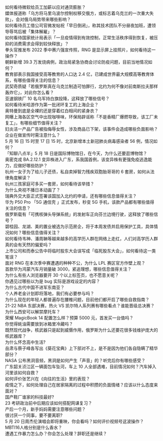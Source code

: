 如何看待微软给员工加薪以应对通货膨胀？  
媒体报道称「乌方将马里乌波尔控制权移交俄方，或标志着乌克兰的一次重大失败」，会对俄乌局势带来哪些影响？  
如何看待员工借公司官微发帖祝「早日倒闭」，称其技术团队不分昼夜加班，遭领导辱骂后被「集体解雇」？  
如何看待国家统计局表示「一旦疫情得到有效控制，正常生活秩序得到恢复，被压抑的消费需求会得到较快释放」？  
拳头官推发布 2022 季中赛六强宣传照，RNG 是显示屏上挂照片，如何看待这一操作？  
朝鲜新增 39.3 万发烧病例，政治局紧急协商会讨论防疫问题，目前当地情况如何？  
教育部表示我国接受高等教育的人口达 2.4 亿，已建成世界最大规模高等教育体系，有哪些值得关注的信息？  
武契奇质疑「若俄罗斯真在乌克兰制造可怕罪行，北约为何不像对前南斯拉夫那样轰炸它」，对此你怎么看？  
亚速钢铁厂 10 名乌军持白旗投降，这释放了哪些信号？  
如何看待米哈游作为第一批闭环复工的上海企业？  
奥特曼到底是全裸的还是穿着红白相间的紧身衣？  
网曝上海各区空气中出现咖啡味，环保局辟谣称「不是香精厂爆燃导致，该工厂未复工」，有哪些细节值得关注？  
妇炎洁一产品广告被指侮辱女性，涉及商品已下架，该事件会造成哪些负面影响？企业在做宣传时需注意什么？  
5 月 16 日 15 时至 17 日 15 时，北京新增本土新冠肺炎病毒感染者 56 例，情况如何？  
「知聊八点半」5 月 18 日是国际博物馆日，在今天，为什么还要逛博物馆？   
奥密克戎 BA.2.12.1 变异株进入广东，系我国首例，该变异株有更强免疫逃逸能力，应做好哪些防护？  
杭州一女子为了给儿子还债，私自卖掉智力残疾双胞胎哥哥的 6 套房，如何从法律角度解读？  
杭州三孩家庭可多买一套房，如何看待该举措？  
为什么央视不播日本动画了？  
瑞典外交大臣正式签署该国加入北约的申请，还有哪些信息值得关注？  
华为 P50 Pro 「5G 通信壳 」正式发布，秒变 5G 手机，该款产品都有哪些值得关注的信息？  
俄罗斯载有「可携核弹头导弹系统」的发射车正向芬兰边境行驶，这释放了哪些信号？  
碧桂园、龙湖、美的置业被选为示范房企，将于本周发债并启用保护工具，具体情况如何？哪些信息值得关注？  
如何看待韦神、潘周聃等越来越多的高学历人群在网络上走红，人们对高学历人群真的会有天然的偏爱吗？  
上市公司和而泰公告中将临时股东大会误写成「临死股东大会」，如何看待这一类笔误？  
面对 RNG 在本次季中赛遭遇的种种不公，为什么 LPL 赛区官方作壁上观？  
首款华为鸿蒙汽车月销量破 3000，紧追理想，哪些信息值得关注？  
为什么有些人浏览器要开 30 个以上标签页，也不愿意关呢？  
你遇见过哪些以为是 bug 实际是游戏设定的内容？  
为什么古代中国不进军东南亚？  
个人养老金计划即将落地，我们有必要参与吗？  
为什么现在的年轻人都普遍存在腰椎问题，目前他们都开启了哪些自救指南？  
21-22 NBA 东部决赛，热火 VS 凯尔特人系列赛有哪些看点？谁能晋级总决赛？  
为什么西安可以解禁摩托车？  
荣耀 MagicBook 14 配置怎么样？预算 5000 元，首发买一台值吗？  
你觉得蚝油需要放到冰箱里冷藏吗？  
既然现代战争，核武器只是起到威慑作用，俄罗斯为什么还要花很多钱维护庞大的核武器库？  
为什么怀念高中生活?  
岳肃与蔡子峰各写出《葵花宝典》上下部对不上，是不是因为他们各自隐瞒了精华部分？  
NASA 公布黑洞音频，黑洞是如何产生「声音」的？听完后你有哪些感受？  
广东韶关浈江区一辆面包车坠河，车上 10 人全部遇难，目前情况如何？汽车掉入河里该如何自救？  
如何评价张艺兴在《向往的生活》里的表现？  
疫情之下，如何处理自己在居家隔离的过程中积攒的负面情绪？应该以什么态度来面对？  
国产鞋厂谁家的科技最好?  
23 考研政治前中后期应该如何搭配网课复习？  
产后一个月，新手妈妈需要注意哪些问题？  
很讨厌一个同事，要不要离职?  
5 月 20 日周杰伦演唱会即将重映，你会看吗？如何评价视频号这波操作？  
MBTI16人格分别是什么香水？  
遭遇工作暴力怎么办？你会怎么处理？辞职还是继续？  
